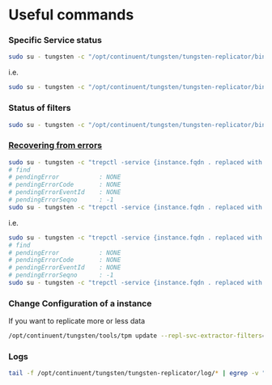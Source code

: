 # Useful commands

### Specific Service status

```bash
sudo su - tungsten -c "/opt/continuent/tungsten/tungsten-replicator/bin/trepctl -service {instance.fqdn . and - replaced with underscore} status"
```

i.e.

```bash
sudo su - tungsten -c "/opt/continuent/tungsten/tungsten-replicator/bin/trepctl -service amun_ccr_xdmod_org status"
```

### Status of filters

```bash
sudo su - tungsten -c "/opt/continuent/tungsten/tungsten-replicator/bin/trepctl status -name stages"
```

### [Recovering from errors][trterrors]

```bash
sudo su - tungsten -c "trepctl -service {instance.fqdn . replaced with underscore} status"
# find
# pendingError           : NONE
# pendingErrorCode       : NONE
# pendingErrorEventId    : NONE
# pendingErrorSeqno      : -1
sudo su - tungsten -c "trepctl -service {instance.fqdn . replaced with underscore} online -skip-seqno <NUM>"
```

i.e.

```bash
sudo su - tungsten -c "trepctl -service {instance.fqdn . replaced with underscore} status"
# find
# pendingError           : NONE
# pendingErrorCode       : NONE
# pendingErrorEventId    : NONE
# pendingErrorSeqno      : -1
sudo su - tungsten -c "trepctl -service {instance.fqdn . replaced with underscore} online -skip-seqno <NUM>"
```

### Change Configuration of a instance

If you want to replicate more or less data

```bash
/opt/continuent/tungsten/tools/tpm update --repl-svc-extractor-filters=replicate --property=replicator.filter.replicate.ignore='mod_logger,mod_hpcdb,modw_aggregates,modw_filters'
```

### Logs

```bash
tail -f /opt/continuent/tungsten/tungsten-replicator/log/* | egrep -v "BufferedFileDataInput| Protocol Received protocol heartbeat|DEBUG LogConnection|DEBUG LogFile Reading log file position"
```

[trterrors]: http://docs.continuent.com/tungsten-replicator-5.0/operations-transactions-ident.html
